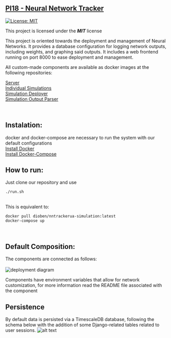 ## [PI18 - Neural Network Tracker](http://xcoa.av.it.pt/~pi202021g08/)

[![License: MIT](https://img.shields.io/badge/License-MIT-blue.svg)](https://opensource.org/licenses/MIT) 

This project is licensed under the ***MIT*** license


This project is oriented towards the deployment and management of Neural Networks.
It provides a database configuration for logging network outputs, including weights, and graphing said outputs.
It includes a web frontend running on port 8000 to ease deployment and management.

All custom-made components are available as docker images at the following repositories: <br>

[Server](https://hub.docker.com/repository/docker/dioben/nntrackerua-server)<br>
[Individual Simulations](https://hub.docker.com/repository/docker/dioben/nntrackerua-simulation)<br>
[Simulation Deployer](https://hub.docker.com/repository/docker/dioben/nntrackerua-deployer) <br>
[Simulation Output Parser](https://hub.docker.com/repository/docker/dioben/nntrackerua-parser)

<br>

## Instalation:
docker and docker-compose are necessary to run the system with our default configurations<br>
[Install Docker](https://docs.docker.com/get-docker/)<br>
[Install Docker-Compose](https://docs.docker.com/compose/install/)

## How to run:

Just clone our repository and use

```
./run.sh
```
<br>
This is equivalent to:<br>

```
docker pull dioben/nntrackerua-simulation:latest
docker-compose up
```
<br>

## Default Composition:

The components are connected as follows: <br><br>
![deployment diagram](http://xcoa.av.it.pt/~pi202021g08/images/deploymentDiagram.png "Deployment Diagram")

Components have environment variables that allow for network customization, for more information read the README file associated with the component

## Persistence
By default data is persisted via a TimescaleDB database, following the schema below with the addition of some Django-related tables related to user sessions.
![alt text](https://drive.google.com/uc?export=view&id=1vS_gxdiUgR-utmgHp0C3hA1puDBeicjG)
